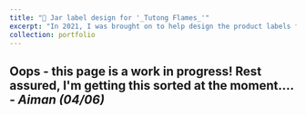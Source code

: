 ```yaml
---
title: "🫙 Jar label design for '_Tutong Flames_'"
excerpt: "In 2021, I was brought on to help design the product labels for _Tutong Flames_, a chilli paste start-up that was later selected to compete in Brunei’s Tutong District 1K1P (One Village One Product) program. [Read more here](/portfolio/portfolio_branding_tutong_flames) <br/><br/><img src='../images/portfolio_tutong_flames.png'>"
collection: portfolio
---
```


Oops - this page is a work in progress! Rest assured, I'm getting this sorted at the moment.... - _Aiman (04/06)_
------